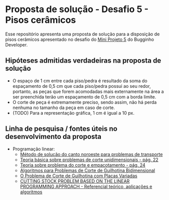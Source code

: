 # Proposta de solução - Desafio 5 - Pisos cerâmicos

Esse repositório apresenta uma proposta de solução para a disposição de pisos cerâmicos apresentado no desafio do [Mini Projeto 5](https://github.com/BugginhoDeveloper/mini-projeto-5-javascript) do Bugginho Developer.

## Hipóteses admitidas verdadeiras na proposta de solução

- O espaço de 1 cm entre cada piso/pedra é resultado da soma do espaçamento de 0,5 cm que cada piso/pedra possui ao seu redor, portanto, as peças que forem acomodadas mais externamente na área a ser preenchida terão um espaçamento de 0,5 cm com a borda limite.
- O corte de peça é extremamente preciso, sendo assim, não há perda nenhuma no tamanho da peça em caso de corte.
- (TODO) Para a representação gráfica, 1 cm é igual a 10 px.

## Linha de pesquisa / fontes úteis no desenvolvimento da proposta

- Programação linear: 
  + [Método de solução do canto noroeste para problemas de transporte](http://www.linearprogramming.info/northwest-corner-method-transportation-algorithm-in-linear-programming/)
  + [Teoria básica sobre problemas de corte unidimensionais - pág. 22](http://www.deinf.ufma.br/~acmo/grad/PO_c05_v2005.pdf)
  + [Teoria sobre problema do corte e empacotamento - pág. 24](http://wiki.icmc.usp.br/images/1/13/Aula2PM_mari.pdf)
  + [Algoritmos para Problemas de Corte de Guilhotina Bidimensional](https://www.ime.usp.br/~glauber/publicacoes/tese.pdf)
  + [O Problema de Corte de Guilhotina com Placas Variadas](https://www.ime.usp.br/~glauber/publicacoes/sbpo07.pdf)
  + [CUTTING STOCK PROBLEM BASED ON THE LINEAR PROGRAMMING APPROACH - Referencial teórico, aplicações e algoritmos](http://ir.knust.edu.gh/bitstream/123456789/3915/1/PHILIP%20DEBRAH%20THESIS.pdf)
